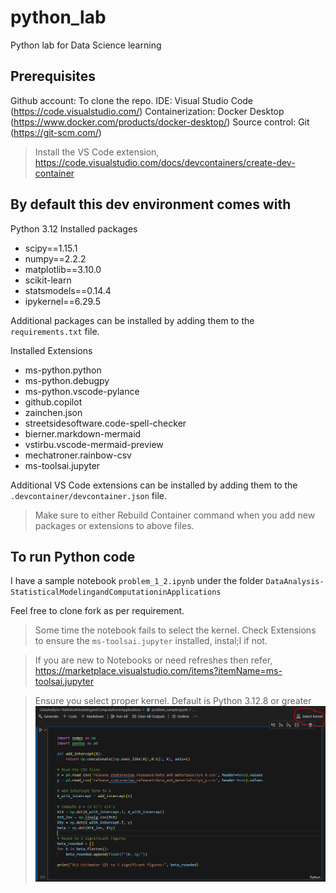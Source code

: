 # python_lab
Python lab for Data Science learning

## Prerequisites

Github account: To clone the repo.
IDE: Visual Studio Code (https://code.visualstudio.com/)
Containerization: Docker Desktop (https://www.docker.com/products/docker-desktop/)
Source control: Git (https://git-scm.com/)

> Install the VS Code extension, https://code.visualstudio.com/docs/devcontainers/create-dev-container

## By default this dev environment comes with
Python 3.12
Installed packages
- scipy==1.15.1
- numpy==2.2.2
- matplotlib==3.10.0
- scikit-learn
- statsmodels==0.14.4
- ipykernel==6.29.5

Additional packages can be installed by adding them to the `requirements.txt` file.

Installed Extensions
- ms-python.python
- ms-python.debugpy
- ms-python.vscode-pylance
- github.copilot
- zainchen.json
- streetsidesoftware.code-spell-checker
- bierner.markdown-mermaid
- vstirbu.vscode-mermaid-preview
- mechatroner.rainbow-csv
- ms-toolsai.jupyter

Additional VS Code extensions can be installed by adding them to the `.devcontainer/devcontainer.json` file.

> Make sure to either Rebuild Container command when you add new packages or extensions to above files.

## To run Python code

I have a sample notebook `problem_1_2.ipynb`  under the folder `DataAnalysis-StatisticalModelingandComputationinApplications`

Feel free to clone fork as per requirement. 

> Some time the notebook fails to select the kernel. Check Extensions to ensure the `ms-toolsai.jupyter` installed, instal;l if not. 

> If you are new to Notebooks or need  refreshes then refer, https://marketplace.visualstudio.com/items?itemName=ms-toolsai.jupyter


> Ensure you select proper kernel. Default is Python 3.12.8 or greater
![alt text](image.png)
